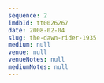 ```yaml
---
sequence: 2
imdbId: tt0026267
date: 2008-02-04
slug: the-dawn-rider-1935
medium: null
venue: null
venueNotes: null
mediumNotes: null
---
```



